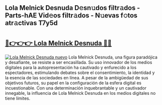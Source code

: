 ## Lola Melnick Desnuda D𝚎sn𝚞dos filtr𝚊dos - Parts-hAE Vid𝚎os filtr𝚊dos - N𝚞evas f𝚘tos atr𝚊ctivas T7y5d

# <h2><a href="http://mb0e19.tromn.icu/?c=Lola+Melnick+Desnuda">🔗👉👉👉 Lola Melnick Desnuda 🔗🔗</a></h2>

[![Lola Melnick Desnuda nuevo](https://i.imgur.com/pEAQMta.gif)](http://mb0e19.tromn.icu/?c=Lola+Melnick+Desnuda)
Lola Melnick Desnuda, una figura paradójica y desafiante, se resiste a ser encasillada. Su uso innovador de los medios digitales para la autopresentación ha cautivado y enfurecido a los espectadores, estimulando debates sobre el consentimiento, la identidad y la esencia de las sociedades en línea. A pesar de la ambigüedad de sus objetivos futuros, su papel en la configuración de la esfera digital es incuestionable. Con una determinación inquebrantable y un cautivador innegable, la influencia de Lola Melnick Desnuda en los medios digitales no tiene límites.
